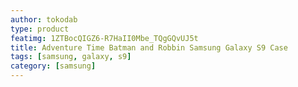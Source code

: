 ```yaml
---
author: tokodab
type: product
featimg: 1ZTBocQIGZ6-R7HaII0Mbe_TQgGQvUJ5t
title: Adventure Time Batman and Robbin Samsung Galaxy S9 Case
tags: [samsung, galaxy, s9]
category: [samsung]
---
```


